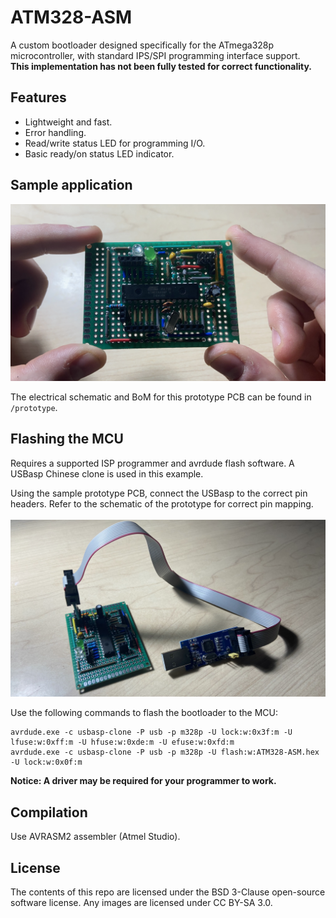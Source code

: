 # ATM328-ASM
A custom bootloader designed specifically for the ATmega328p microcontroller, with standard IPS/SPI programming interface support.<br />
**This implementation has not been fully tested for correct functionality.** 

## Features
* Lightweight and fast.
* Error handling.
* Read/write status LED for programming I/O.
* Basic ready/on status LED indicator.

## Sample application
<img src="https://github.com/DaGooseYT/ATM328-ASM/blob/main/pic/3.png" width="534"></img>

The electrical schematic and BoM for this prototype PCB can be found in `/prototype`.

## Flashing the MCU
Requires a supported ISP programmer and avrdude flash software. A USBasp Chinese clone is used in this example.<br />

Using the sample prototype PCB, connect the USBasp to the correct pin headers. Refer to the schematic of the prototype for correct pin mapping.<br /><br />
<img src="https://github.com/DaGooseYT/ATM328-ASM/blob/main/pic/1.png" width="534"></img>

Use the following commands to flash the bootloader to the MCU:<br />

```
avrdude.exe -c usbasp-clone -P usb -p m328p -U lock:w:0x3f:m -U lfuse:w:0xff:m -U hfuse:w:0xde:m -U efuse:w:0xfd:m
avrdude.exe -c usbasp-clone -P usb -p m328p -U flash:w:ATM328-ASM.hex -U lock:w:0x0f:m
```

**Notice: A driver may be required for your programmer to work.**


## Compilation
Use AVRASM2 assembler (Atmel Studio).

## License
The contents of this repo are licensed under the BSD 3-Clause open-source software license. Any images are licensed under CC BY-SA 3.0.
